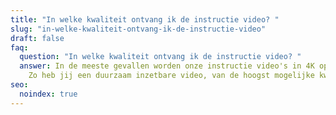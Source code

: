 ```yaml
---
title: "In welke kwaliteit ontvang ik de instructie video? "
slug: "in-welke-kwaliteit-ontvang-ik-de-instructie-video"
draft: false
faq:
  question: "In welke kwaliteit ontvang ik de instructie video? "
  answer: In de meeste gevallen worden onze instructie video's in 4K opgeleverd.
    Zo heb jij een duurzaam inzetbare video, van de hoogst mogelijke kwaliteit.
seo:
  noindex: true
---
```

